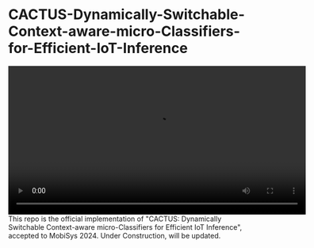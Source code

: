 # CACTUS-Dynamically-Switchable-Context-aware-micro-Classifiers-for-Efficient-IoT-Inference


<div align="center">
  <video width="600" controls>
    <source src="https://github.com/mmehdirk/CACTUS-Dynamically-Switchable-Context-aware-micro-Classifiers-for-Efficient-IoT-Inference/assets/128183766/15e94f48-f858-47ac-8438-3d7d7df7acc6">
    Your browser does not support the video tag.
  </video>
</div>
This repo is the official implementation of "CACTUS: Dynamically Switchable Context-aware micro-Classifiers for Efficient IoT Inference", accepted to MobiSys 2024.
Under Construction, will be updated.
